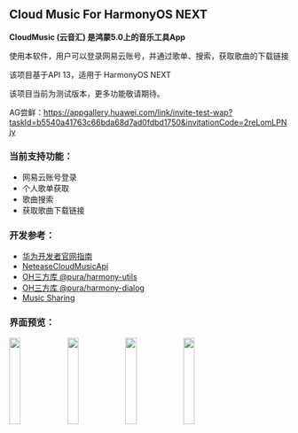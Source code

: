 ## Cloud Music For HarmonyOS NEXT

**CloudMusic (云音汇) 是鸿蒙5.0上的音乐工具App**

使用本软件，用户可以登录网易云账号，并通过歌单、搜索，获取歌曲的下载链接

该项目基于API 13，适用于 HarmonyOS NEXT

该项目当前为测试版本，更多功能敬请期待。

AG尝鲜：https://appgallery.huawei.com/link/invite-test-wap?taskId=b5540a41763c66bda68d7ad0fdbd1750&invitationCode=2reLomLPNjy

### 当前支持功能：

- 网易云账号登录
- 个人歌单获取
- 歌曲搜索
- 获取歌曲下载链接



### 开发参考：

- [华为开发者官网指南](https://developer.huawei.com/consumer/cn/doc/harmonyos-guides-V5/application-dev-guide-V5?catalogVersion=V5)
- [NeteaseCloudMusicApi](https://gitlab.com/Binaryify/neteasecloudmusicapi)
- [OH三方库 @pura/harmony-utils](https://ohpm.openharmony.cn/#/cn/detail/@pura%2Fharmony-utils)
- [OH三方库 @pura/harmony-dialog](https://ohpm.openharmony.cn/#/cn/detail/@pura%2Fharmony-dialog)
- [Music Sharing](https://github.com/Okysu/harmony-next-music-sharing)




### 界面预览：

<img src="./images/1.jpg" width="20%" />
<img src="./images/2.jpg" width="20%" />
<img src="./images/3.jpg" width="20%" />
<img src="./images/4.jpg" width="20%" />

